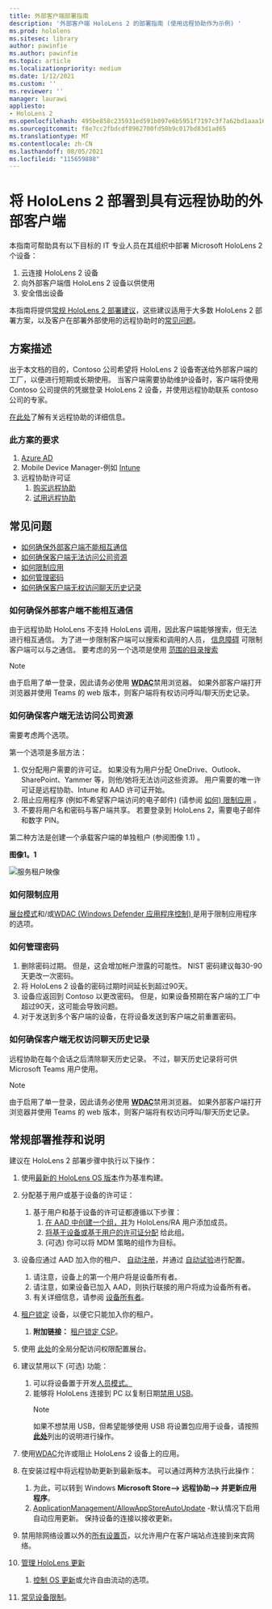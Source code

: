 ```yaml
---
title: 外部客户端部署指南
description: '外部客户端 HoloLens 2 的部署指南 (使用远程协助作为示例) '
ms.prod: hololens
ms.sitesec: library
author: pawinfie
ms.author: pawinfie
ms.topic: article
ms.localizationpriority: medium
ms.date: 1/12/2021
ms.custom: ''
ms.reviewer: ''
manager: laurawi
appliesto:
- HoloLens 2
ms.openlocfilehash: 495be858c235931ed591b097e6b5951f7197c3f7a62bd1aaa16bea65a4e3885f
ms.sourcegitcommit: f8e7cc2fbdcdf8962700fd50b9c017bd83d1ad65
ms.translationtype: MT
ms.contentlocale: zh-CN
ms.lasthandoff: 08/05/2021
ms.locfileid: "115659888"
---
```

# <a name="deploying-hololens-2-to-external-clients-with-remote-assist"></a>将 HoloLens 2 部署到具有远程协助的外部客户端

本指南可帮助具有以下目标的 IT 专业人员在其组织中部署 Microsoft HoloLens 2 个设备：

1. 云连接 HoloLens 2 设备
1. 向外部客户端借 HoloLens 2 设备以供使用
1. 安全借出设备

本指南将提供[常规 HoloLens 2 部署建议](#general-deployment-recommendations-and-instructions)，这些建议适用于大多数 HoloLens 2 部署方案，以及客户在部署外部使用的远程协助时的[常见问题](#common-concerns)。

## <a name="scenario-description"></a>方案描述

出于本文档的目的，Contoso 公司希望将 HoloLens 2 设备寄送给外部客户端的工厂，以便进行短期或长期使用。 当客户端需要协助维护设备时，客户端将使用 Contoso 公司提供的凭据登录 HoloLens 2 设备，并使用远程协助联系 contoso 公司的专家。

[在此处](/hololens/hololens2-cloud-connected-overview#learn-about-remote-assist)了解有关远程协助的详细信息。

### <a name="requirements-for-this-scenario"></a>此方案的要求

1. [Azure AD](/azure/active-directory/fundamentals/active-directory-whatis)
1. Mobile Device Manager-例如 [Intune](/mem/intune/fundamentals/free-trial-sign-up)
1. 远程协助许可证
    1. [购买远程协助](/dynamics365/mixed-reality/remote-assist/buy-remote-assist)
    1. [试用远程协助](/dynamics365/mixed-reality/remote-assist/try-remote-assist)

## <a name="common-concerns"></a>常见问题

- [如何确保外部客户端不能相互通信](#how-to-ensure-that-external-clients-do-not-have-the-ability-to-communicate-with-one-another)
- [如何确保客户端无法访问公司资源](#how-to-ensure-that-clients-do-not-have-access-to-company-resources)
- [如何限制应用](#how-to-restrict-apps)
- [如何管理密码](#how-to-manage-passwords)
- [如何确保客户端无权访问聊天历史记录](#how-to-ensure-that-clients-do-not-have-access-to-chat-history)

### <a name="how-to-ensure-that-external-clients-do-not-have-the-ability-to-communicate-with-one-another"></a>如何确保外部客户端不能相互通信

由于远程协助 HoloLens 不支持 HoloLens 调用，因此客户端能够搜索，但无法进行相互通信。 为了进一步限制客户端可以搜索和调用的人员，  [信息障碍](/microsoft-365/compliance/information-barriers) 可限制客户端可以与之通信。 要考虑的另一个选项是使用 [范围的目录搜索](/MicrosoftTeams/teams-scoped-directory-search)

 > [!NOTE]
> 由于启用了单一登录，因此请务必使用 [**WDAC**](/hololens/windows-defender-application-control-wdac)禁用浏览器。 如果外部客户端打开浏览器并使用 Teams 的 web 版本，则客户端将有权访问呼叫/聊天历史记录。

### <a name="how-to-ensure-that-clients-do-not-have-access-to-company-resources"></a>如何确保客户端无法访问公司资源

需要考虑两个选项。

第一个选项是多层方法：

1. 仅分配用户需要的许可证。 如果没有为用户分配 OneDrive、Outlook、SharePoint、Yammer 等，则他/她将无法访问这些资源。 用户需要的唯一许可证是远程协助、Intune 和 AAD 许可证开始。
1. 阻止应用程序 (例如不希望客户端访问的电子邮件)  (请参阅 [如何) 限制应用](#how-to-restrict-apps) 。
1. 不要将用户名和密码与客户端共享。 若要登录到 HoloLens 2，需要电子邮件和数字 PIN。

第二种方法是创建一个承载客户端的单独租户 (参阅图像 1.1) 。

**图像1。1**

![服务租户映像](./images/hololens-service-tenant-image.png)

### <a name="how-to-restrict-apps"></a>如何限制应用

[展台模式](/hololens/hololens-kiosk)和/或[WDAC (Windows Defender 应用程序控制) ](/hololens/windows-defender-application-control-wdac)是用于限制应用程序的选项。

### <a name="how-to-manage-passwords"></a>如何管理密码

1. 删除密码过期。 但是，这会增加帐户泄露的可能性。 NIST 密码建议每30-90 天更改一次密码。
1. 将 HoloLens 2 设备的密码过期时间延长到超过90天。
1. 设备应返回到 Contoso 以更改密码。 但是，如果设备预期在客户端的工厂中超过90天，这可能会导致问题。  
1. 对于发送到多个客户端的设备，在将设备发送到客户端之前重置密码。

### <a name="how-to-ensure-that-clients-do-not-have-access-to-chat-history"></a>如何确保客户端无权访问聊天历史记录

远程协助在每个会话之后清除聊天历史记录。 不过，聊天历史记录将可供 Microsoft Teams 用户使用。

> [!NOTE]
> 由于启用了单一登录，因此请务必使用 [**WDAC**](/hololens/windows-defender-application-control-wdac)禁用浏览器。 如果外部客户端打开浏览器并使用 Teams 的 web 版本，则客户端将有权访问呼叫/聊天历史记录。

## <a name="general-deployment-recommendations-and-instructions"></a>常规部署推荐和说明

建议在 HoloLens 2 部署步骤中执行以下操作：

1. 使用[最新的 HoloLens OS 版本](https://aka.ms/hololens2download)作为基准构建。
1. 分配基于用户或基于设备的许可证：
    1. 基于用户和基于设备的许可证都遵循以下步骤：
        1. [在 AAD 中创建一个组，并](/azure/active-directory/fundamentals/active-directory-groups-create-azure-portal#create-a-basic-group-and-add-members)为 HoloLens/RA 用户添加成员。
        1. [将基于设备或基于用户的许可证分配](/azure/active-directory/enterprise-users/licensing-groups-assign#:~:text=In%20this%20article%201%20Assign%20the%20required%20licenses,3%20Check%20for%20license%20problems%20and%20resolve%20them) 给此组。
        1.  (可选) 你可以将 MDM 策略的组作为目标。

1. 设备应通过 AAD 加入你的租户、 [自动注册](/hololens/hololens-enroll-mdm#auto-enrollment-in-mdm)，并通过 [自动试验](/hololens/hololens2-autopilot)进行配置。
    1. 请注意，设备上的第一个用户将是设备所有者。
    1. 请注意，如果设备已加入 AAD，则执行联接的用户将成为设备所有者。
    1. 有关详细信息，请参阅 [设备所有者](/hololens/security-adminless-os#device-owner)。
1. [租户锁定](/hololens/hololens-release-notes#tenantlockdown-csp-and-autopilot) 设备，以便它只能加入你的租户。
    1. **附加链接：** [租户锁定 CSP](/windows/client-management/mdm/tenantlockdown-csp)。
1. 使用 [此处](/hololens/hololens-global-assigned-access-kiosk)的全局分配访问权限配置展台。
1. 建议禁用以下 (可选) 功能：
    1. 可以将设备置于开发[人员模式。](/windows/client-management/mdm/policy-csp-applicationmanagement#applicationmanagement-allowdeveloperunlock)
    1. 能够将 HoloLens 连接到 PC 以复制日期[禁用 USB](/windows/client-management/mdm/policy-csp-connectivity#connectivity-allowusbconnection)。
       > [!NOTE]
        > 如果不想禁用 USB，但希望能够使用 USB 将设置包应用于设备，请按照 [**此处**](/windows/client-management/mdm/policy-csp-security#security-allowaddprovisioningpackage)列出的说明进行操作。

1. 使用[WDAC](/hololens/windows-defender-application-control-wdac)允许或阻止 HoloLens 2 设备上的应用。
1. 在安装过程中将远程协助更新到最新版本。 可以通过两种方法执行此操作：
    1. 为此，可以转到 Windows **Microsoft Store--> 远程协助--> 并更新应用程序**。
    1. [ApplicationManagement/AllowAppStoreAutoUpdate](/windows/client-management/mdm/policy-csp-applicationmanagement#applicationmanagement-allowappstoreautoupdate) -默认情况下启用自动应用更新。 保持设备的连接以接收更新。
1. 禁用除网络设置以外的[所有设置页](/hololens/settings-uri-list)，以允许用户在客户端站点连接到来宾网络。
1. [管理 HoloLens 更新](/hololens/hololens-updates)
    1. [控制 OS 更新](/mem/intune/protect/windows-update-for-business-configure#create-and-assign-update-rings)或允许自由流动的选项。
1. [常见设备限制](/hololens/hololens-common-device-restrictions)。
